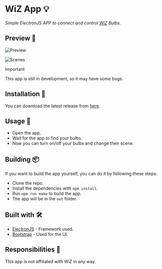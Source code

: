 # WiZ App 💡

_Simple ElectronJS APP to connect and control [WiZ](https://www.wizconnected.com/es-ar) Bulbs._

## Preview 📌

![Preview](https://i.imgur.com/d4RZz9v.png)

![Scenes](https://i.imgur.com/JySYM8y.png)

> [!IMPORTANT]
> This app is still in development, so it may have some bugs.

## Installation 🔧

You can download the latest release from [here](https://github.com/MatiasTK/WizAPP/releases/latest).

## Usage 🚀

- Open the app.
- Wait for the app to find your bulbs.
- Now you can turn on/off your bulbs and change their scene.

## Building 📦

If you want to build the app yourself, you can do it by following these steps:

- Clone the repo.
- Install the dependencies with `npm install`.
- Run `npm run make` to build the app.
- The app will be in the `out` folder.

## Built with 🛠️

- [ElectronJS](https://www.electronjs.org/) - Framework used.
- [Bootstrap](https://getbootstrap.com/) - Used for the UI.

## Responsibilities 📖

This app is not affiliated with WiZ in any way.
